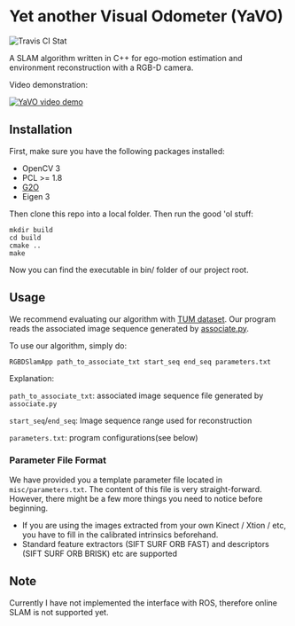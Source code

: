 # Yet another Visual Odometer (YaVO)

![Travis CI Stat](https://travis-ci.org/cvcore/YaVO.svg?branch=master)

A SLAM algorithm written in C++ for ego-motion estimation and environment reconstruction with a RGB-D camera.

Video demonstration:

[![YaVO video demo](https://media.giphy.com/media/koiSDVWKM4MBG/giphy.gif)](https://youtu.be/MSN_w3eFP0I)

## Installation

First, make sure you have the following packages installed:

* OpenCV 3
* PCL >= 1.8
* [G2O](https://github.com/RainerKuemmerle/g2o)
* Eigen 3

Then clone this repo into a local folder. Then run the good 'ol stuff:

    mkdir build
	cd build
	cmake ..
	make

Now you can find the executable in bin/ folder of our project root.

## Usage

We recommend evaluating our algorithm with [TUM dataset](http://vision.in.tum.de/data/datasets/rgbd-dataset). Our program reads the associated image sequence generated by [associate.py](http://vision.in.tum.de/data/datasets/rgbd-dataset/tools).

To use our algorithm, simply do:

    RGBDSlamApp path_to_associate_txt start_seq end_seq parameters.txt

Explanation:

`path_to_associate_txt`: associated image sequence file generated by `associate.py`

`start_seq`/`end_seq`: Image sequence range used for reconstruction

`parameters.txt`: program configurations(see below)

### Parameter File Format

We have provided you a template parameter file located in `misc/parameters.txt`. The content of this file is very straight-forward. However, there might be a few more things you need to notice before beginning.

* If you are using the images extracted from your own Kinect / Xtion / etc, you have to fill in the calibrated intrinsics beforehand.
* Standard feature extractors (SIFT SURF ORB FAST) and descriptors (SIFT SURF ORB BRISK) etc are supported

## Note

Currently I have not implemented the interface with ROS, therefore online SLAM is not supported yet.
